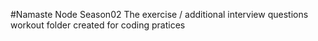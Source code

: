 #Namaste Node Season02 
The exercise / additional interview questions workout folder 
created for coding pratices

